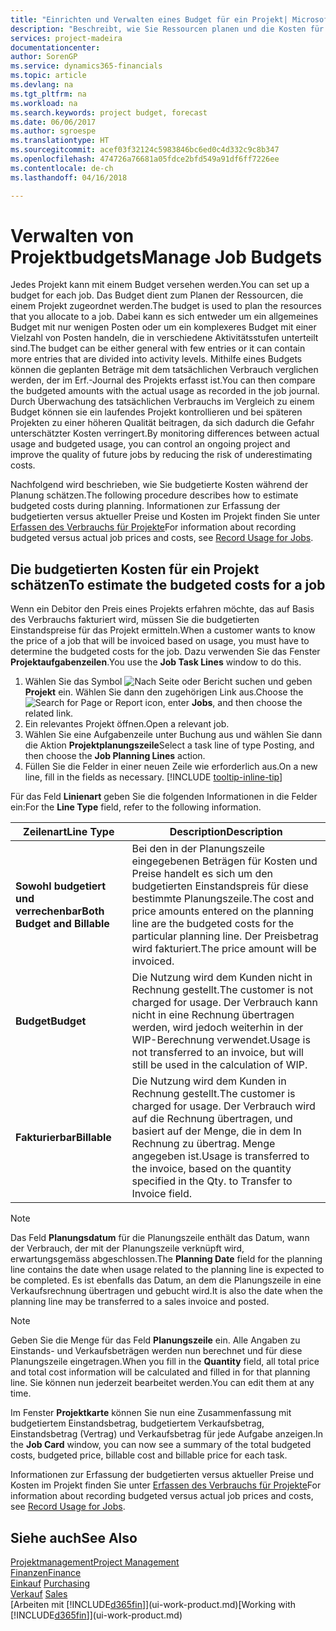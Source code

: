 ```yaml
---
title: "Einrichten und Verwalten eines Budget für ein Projekt| Microsoft Docs"
description: "Beschreibt, wie Sie Ressourcen planen und die Kosten für ein Projekt durch das Einrichten eines Budgets für jedes Projekt prognostizieren und steuern."
services: project-madeira
documentationcenter: 
author: SorenGP
ms.service: dynamics365-financials
ms.topic: article
ms.devlang: na
ms.tgt_pltfrm: na
ms.workload: na
ms.search.keywords: project budget, forecast
ms.date: 06/06/2017
ms.author: sgroespe
ms.translationtype: HT
ms.sourcegitcommit: acef03f32124c5983846bc6ed0c4d332c9c8b347
ms.openlocfilehash: 474726a76681a05fdce2bfd549a91df6ff7226ee
ms.contentlocale: de-ch
ms.lasthandoff: 04/16/2018

---
```

# <a name="manage-job-budgets"></a><span data-ttu-id="96746-103">Verwalten von Projektbudgets</span><span class="sxs-lookup"><span data-stu-id="96746-103">Manage Job Budgets</span></span>
<span data-ttu-id="96746-104">Jedes Projekt kann mit einem Budget versehen werden.</span><span class="sxs-lookup"><span data-stu-id="96746-104">You can set up a budget for each job.</span></span> <span data-ttu-id="96746-105">Das Budget dient zum Planen der Ressourcen, die einem Projekt zugeordnet werden.</span><span class="sxs-lookup"><span data-stu-id="96746-105">The budget is used to plan the resources that you allocate to a job.</span></span> <span data-ttu-id="96746-106">Dabei kann es sich entweder um ein allgemeines Budget mit nur wenigen Posten oder um ein komplexeres Budget mit einer Vielzahl von Posten handeln, die in verschiedene Aktivitätsstufen unterteilt sind.</span><span class="sxs-lookup"><span data-stu-id="96746-106">The budget can be either general with few entries or it can contain more entries that are divided into activity levels.</span></span> <span data-ttu-id="96746-107">Mithilfe eines Budgets können die geplanten Beträge mit dem tatsächlichen Verbrauch verglichen werden, der im Erf.-Journal des Projekts erfasst ist.</span><span class="sxs-lookup"><span data-stu-id="96746-107">You can then compare the budgeted amounts with the actual usage as recorded in the job journal.</span></span> <span data-ttu-id="96746-108">Durch Überwachung des tatsächlichen Verbrauchs im Vergleich zu einem Budget können sie ein laufendes Projekt kontrollieren und bei späteren Projekten zu einer höheren Qualität beitragen, da sich dadurch die Gefahr unterschätzter Kosten verringert.</span><span class="sxs-lookup"><span data-stu-id="96746-108">By monitoring differences between actual usage and budgeted usage, you can control an ongoing project and improve the quality of future jobs by reducing the risk of underestimating costs.</span></span>

<span data-ttu-id="96746-109">Nachfolgend wird beschrieben, wie Sie budgetierte Kosten während der Planung schätzen.</span><span class="sxs-lookup"><span data-stu-id="96746-109">The following procedure describes how to estimate budgeted costs during planning.</span></span> <span data-ttu-id="96746-110">Informationen zur Erfassung der budgetierten versus aktueller Preise und Kosten im Projekt finden Sie unter [Erfassen des Verbrauchs für Projekte](projects-how-record-job-usage.md)</span><span class="sxs-lookup"><span data-stu-id="96746-110">For information about recording budgeted versus actual job prices and costs, see [Record Usage for Jobs](projects-how-record-job-usage.md).</span></span>  

## <a name="JobBudgetCosts"></a> <span data-ttu-id="96746-111">Die budgetierten Kosten für ein Projekt schätzen</span><span class="sxs-lookup"><span data-stu-id="96746-111">To estimate the budgeted costs for a job</span></span>
<span data-ttu-id="96746-112">Wenn ein Debitor den Preis eines Projekts erfahren möchte, das auf Basis des Verbrauchs fakturiert wird, müssen Sie die budgetierten Einstandspreise für das Projekt ermitteln.</span><span class="sxs-lookup"><span data-stu-id="96746-112">When a customer wants to know the price of a job that will be invoiced based on usage, you must have to determine the budgeted costs for the job.</span></span> <span data-ttu-id="96746-113">Dazu verwenden Sie das Fenster **Projektaufgabenzeilen**.</span><span class="sxs-lookup"><span data-stu-id="96746-113">You use the **Job Task Lines** window to do this.</span></span>

1. <span data-ttu-id="96746-114">Wählen Sie das Symbol ![Nach Seite oder Bericht suchen](media/ui-search/search_small.png "Nach Seite oder Bericht suchen") und geben **Projekt** ein. Wählen Sie dann den zugehörigen Link aus.</span><span class="sxs-lookup"><span data-stu-id="96746-114">Choose the ![Search for Page or Report](media/ui-search/search_small.png "Search for Page or Report icon") icon, enter **Jobs**, and then choose the related link.</span></span>  
2. <span data-ttu-id="96746-115">Ein relevantes Projekt öffnen.</span><span class="sxs-lookup"><span data-stu-id="96746-115">Open a relevant job.</span></span>
3. <span data-ttu-id="96746-116">Wählen Sie eine Aufgabenzeile unter Buchung aus und wählen Sie dann die Aktion **Projektplanungszeile**</span><span class="sxs-lookup"><span data-stu-id="96746-116">Select a task line of type Posting, and then choose the **Job Planning Lines** action.</span></span>
4. <span data-ttu-id="96746-117">Füllen Sie die Felder in einer neuen Zeile wie erforderlich aus.</span><span class="sxs-lookup"><span data-stu-id="96746-117">On a new line, fill in the fields as necessary.</span></span> [!INCLUDE [tooltip-inline-tip](includes/tooltip-inline-tip_md.md)]   

<span data-ttu-id="96746-118">Für das Feld **Linienart** geben Sie die folgenden Informationen in die Felder ein:</span><span class="sxs-lookup"><span data-stu-id="96746-118">For the **Line Type** field, refer to the following information.</span></span>  

| <span data-ttu-id="96746-119">Zeilenart</span><span class="sxs-lookup"><span data-stu-id="96746-119">Line Type</span></span> | <span data-ttu-id="96746-120">Description</span><span class="sxs-lookup"><span data-stu-id="96746-120">Description</span></span> |
| --- | --- |
| <span data-ttu-id="96746-121">**Sowohl budgetiert und verrechenbar**</span><span class="sxs-lookup"><span data-stu-id="96746-121">**Both Budget and Billable**</span></span> |<span data-ttu-id="96746-122">Bei den in der Planungszeile eingegebenen Beträgen für Kosten und Preise handelt es sich um den budgetierten Einstandspreis für diese bestimmte Planungszeile.</span><span class="sxs-lookup"><span data-stu-id="96746-122">The cost and price amounts entered on the planning line are the budgeted costs for the particular planning line.</span></span> <span data-ttu-id="96746-123">Der Preisbetrag wird fakturiert.</span><span class="sxs-lookup"><span data-stu-id="96746-123">The price amount will be invoiced.</span></span> |
| <span data-ttu-id="96746-124">**Budget**</span><span class="sxs-lookup"><span data-stu-id="96746-124">**Budget**</span></span> |<span data-ttu-id="96746-125">Die Nutzung wird dem Kunden nicht in Rechnung gestellt.</span><span class="sxs-lookup"><span data-stu-id="96746-125">The customer is not charged for usage.</span></span> <span data-ttu-id="96746-126">Der Verbrauch kann nicht in eine Rechnung übertragen werden, wird jedoch weiterhin in der WIP-Berechnung verwendet.</span><span class="sxs-lookup"><span data-stu-id="96746-126">Usage is not transferred to an invoice, but will still be used in the calculation of WIP.</span></span> |
| <span data-ttu-id="96746-127">**Fakturierbar**</span><span class="sxs-lookup"><span data-stu-id="96746-127">**Billable**</span></span> |<span data-ttu-id="96746-128">Die Nutzung wird dem Kunden in Rechnung gestellt.</span><span class="sxs-lookup"><span data-stu-id="96746-128">The customer is charged for usage.</span></span> <span data-ttu-id="96746-129">Der Verbrauch wird auf die Rechnung übertragen, und basiert auf der Menge, die in dem In Rechnung zu übertrag. Menge angegeben ist.</span><span class="sxs-lookup"><span data-stu-id="96746-129">Usage is transferred to the invoice, based on the quantity specified in the Qty. to Transfer to Invoice field.</span></span> |

> [!NOTE]  
>   <span data-ttu-id="96746-130">Das Feld **Planungsdatum** für die Planungszeile enthält das Datum, wann der Verbrauch, der mit der Planungszeile verknüpft wird, erwartungsgemäss abgeschlossen.</span><span class="sxs-lookup"><span data-stu-id="96746-130">The **Planning Date** field for the planning line contains the date when usage related to the planning line is expected to be completed.</span></span> <span data-ttu-id="96746-131">Es ist ebenfalls das Datum, an dem die Planungszeile in eine Verkaufsrechnung übertragen und gebucht wird.</span><span class="sxs-lookup"><span data-stu-id="96746-131">It is also the date when the planning line may be transferred to a sales invoice and posted.</span></span>  

> [!NOTE]  
>   <span data-ttu-id="96746-132">Geben Sie die Menge für das Feld **Planungszeile** ein. Alle Angaben zu Einstands- und Verkaufsbeträgen werden nun berechnet und für diese Planungszeile eingetragen.</span><span class="sxs-lookup"><span data-stu-id="96746-132">When you fill in the **Quantity** field, all total price and total cost information will be calculated and filled in for that planning line.</span></span> <span data-ttu-id="96746-133">Sie können nun jederzeit bearbeitet werden.</span><span class="sxs-lookup"><span data-stu-id="96746-133">You can edit them at any time.</span></span>

<span data-ttu-id="96746-134">Im Fenster **Projektkarte** können Sie nun eine Zusammenfassung mit budgetiertem Einstandsbetrag, budgetiertem Verkaufsbetrag, Einstandsbetrag (Vertrag) und Verkaufsbetrag für jede Aufgabe anzeigen.</span><span class="sxs-lookup"><span data-stu-id="96746-134">In the **Job Card** window, you can now see a summary of the total budgeted costs, budgeted price, billable cost and billable price for each task.</span></span>

<span data-ttu-id="96746-135">Informationen zur Erfassung der budgetierten versus aktueller Preise und Kosten im Projekt finden Sie unter [Erfassen des Verbrauchs für Projekte](projects-how-record-job-usage.md)</span><span class="sxs-lookup"><span data-stu-id="96746-135">For information about recording budgeted versus actual job prices and costs, see [Record Usage for Jobs](projects-how-record-job-usage.md).</span></span>

## <a name="see-also"></a><span data-ttu-id="96746-136">Siehe auch</span><span class="sxs-lookup"><span data-stu-id="96746-136">See Also</span></span>
[<span data-ttu-id="96746-137">Projektmanagement</span><span class="sxs-lookup"><span data-stu-id="96746-137">Project Management</span></span>](projects-manage-projects.md)  
[<span data-ttu-id="96746-138">Finanzen</span><span class="sxs-lookup"><span data-stu-id="96746-138">Finance</span></span>](finance.md)  
<span data-ttu-id="96746-139">[Einkauf](purchasing-manage-purchasing.md)       </span><span class="sxs-lookup"><span data-stu-id="96746-139">[Purchasing](purchasing-manage-purchasing.md)       </span></span>  
<span data-ttu-id="96746-140">[Verkauf](sales-manage-sales.md)    </span><span class="sxs-lookup"><span data-stu-id="96746-140">[Sales](sales-manage-sales.md)    </span></span>  
<span data-ttu-id="96746-141">[Arbeiten mit [!INCLUDE[d365fin](includes/d365fin_md.md)]](ui-work-product.md)</span><span class="sxs-lookup"><span data-stu-id="96746-141">[Working with [!INCLUDE[d365fin](includes/d365fin_md.md)]](ui-work-product.md)</span></span>  

